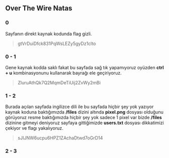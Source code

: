 ## Over The Wire Natas

### 0

Sayfanın direkt kaynak kodunda flag gizli.

> gtVrDuiDfck831PqWsLEZy5gyDz1clto

### 0 - 1

Gene kaynak kodda saklı fakat bu sayfada sağ tık yapamıyoruz oyüzden **ctrl + u** kombinasyonunu kullanarak bayrağı ele geçiriyoruz.

> ZluruAthQk7Q2MqmDeTiUij2ZvWy2mBi

### 1 - 2

Burada açılan sayfada ingilizce dili ile bu sayfada hiçbir şey yok yazıyor kaynak koduna baktığımızda **/files** dizini
altında **pixel.png** dosyası olduğunu görüyoruz resme baktığımızda hiçbir şey yok sadece 1 pixel var bizde **/files** 
dizinine gitmeyi deniyoruz sayfaya gittiğimizde **users.txt** dosyası dikkatimizi çekiyor ve flagı yakalıyoruz.

> sJIJNW6ucpu6HPZ1ZAchaDtwd7oGrD14

### 2 - 3

